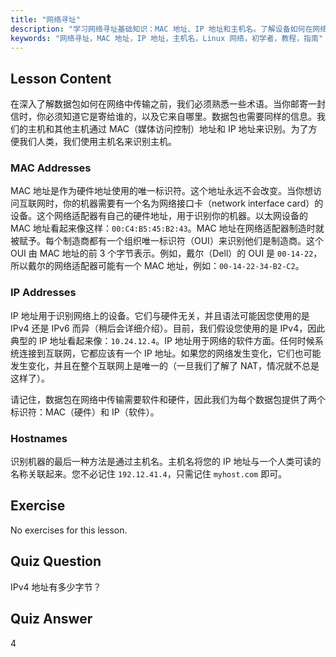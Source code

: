 ```yaml
---
title: "网络寻址"
description: "学习网络寻址基础知识：MAC 地址、IP 地址和主机名。了解设备如何在网络上通信。开始您的 Linux 网络之旅！"
keywords: "网络寻址，MAC 地址，IP 地址，主机名，Linux 网络，初学者，教程，指南"
---
```


## Lesson Content

在深入了解数据包如何在网络中传输之前，我们必须熟悉一些术语。当你邮寄一封信时，你必须知道它是寄给谁的，以及它来自哪里。数据包也需要同样的信息。我们的主机和其他主机通过 MAC（媒体访问控制）地址和 IP 地址来识别。为了方便我们人类，我们使用主机名来识别主机。

### MAC Addresses

MAC 地址是作为硬件地址使用的唯一标识符。这个地址永远不会改变。当你想访问互联网时，你的机器需要有一个名为网络接口卡（network interface card）的设备。这个网络适配器有自己的硬件地址，用于识别你的机器。以太网设备的 MAC 地址看起来像这样：`00:C4:B5:45:B2:43`。MAC 地址在网络适配器制造时就被赋予。每个制造商都有一个组织唯一标识符（OUI）来识别他们是制造商。这个 OUI 由 MAC 地址的前 3 个字节表示。例如，戴尔（Dell）的 OUI 是 `00-14-22`，所以戴尔的网络适配器可能有一个 MAC 地址，例如：`00-14-22-34-B2-C2`。

### IP Addresses

IP 地址用于识别网络上的设备。它们与硬件无关，并且语法可能因您使用的是 IPv4 还是 IPv6 而异（稍后会详细介绍）。目前，我们假设您使用的是 IPv4，因此典型的 IP 地址看起来像：`10.24.12.4`。IP 地址用于网络的软件方面。任何时候系统连接到互联网，它都应该有一个 IP 地址。如果您的网络发生变化，它们也可能发生变化，并且在整个互联网上是唯一的（一旦我们了解了 NAT，情况就不总是这样了）。

请记住，数据包在网络中传输需要软件和硬件，因此我们为每个数据包提供了两个标识符：MAC（硬件）和 IP（软件）。

### Hostnames

识别机器的最后一种方法是通过主机名。主机名将您的 IP 地址与一个人类可读的名称关联起来。您不必记住 `192.12.41.4`，只需记住 `myhost.com` 即可。

## Exercise

No exercises for this lesson.

## Quiz Question

IPv4 地址有多少字节？

## Quiz Answer

4
